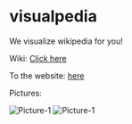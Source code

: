 # visualpedia
We visualize wikipedia for you!

Wiki: [Click here](https://github.com/codedoctorde/visualpedia/wiki)

To the website: [here](https://codedoctorde.github.io/visualpedia/frontend/index.html)

Pictures:

![Picture-1](https://jugendhackt.github.io/visualpedia/1.png "Backend")
![Picture-1](https://jugendhackt.github.io/visualpedia/2.png "Frontend")
